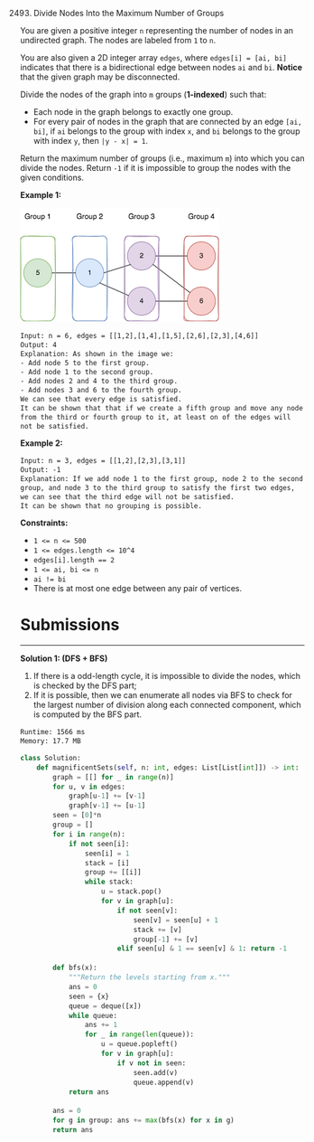 2493. Divide Nodes Into the Maximum Number of Groups

You are given a positive integer `n` representing the number of nodes in an undirected graph. The nodes are labeled from `1` to `n`.

You are also given a 2D integer array `edges`, where `edges[i] = [ai, bi]` indicates that there is a bidirectional edge between nodes `ai` and `bi`. **Notice** that the given graph may be disconnected.

Divide the nodes of the graph into `m` groups (**1-indexed**) such that:

* Each node in the graph belongs to exactly one group.
* For every pair of nodes in the graph that are connected by an edge `[ai, bi]`, if `ai` belongs to the group with index `x`, and `bi` belongs to the group with index `y`, then `|y - x| = 1`.

Return the maximum number of groups (i.e., maximum `m`) into which you can divide the nodes. Return `-1` if it is impossible to group the nodes with the given conditions.

 

**Example 1:**

![2493_example1.png](img/2493_example1.png)
```
Input: n = 6, edges = [[1,2],[1,4],[1,5],[2,6],[2,3],[4,6]]
Output: 4
Explanation: As shown in the image we:
- Add node 5 to the first group.
- Add node 1 to the second group.
- Add nodes 2 and 4 to the third group.
- Add nodes 3 and 6 to the fourth group.
We can see that every edge is satisfied.
It can be shown that that if we create a fifth group and move any node from the third or fourth group to it, at least on of the edges will not be satisfied.
```

**Example 2:**
```
Input: n = 3, edges = [[1,2],[2,3],[3,1]]
Output: -1
Explanation: If we add node 1 to the first group, node 2 to the second group, and node 3 to the third group to satisfy the first two edges, we can see that the third edge will not be satisfied.
It can be shown that no grouping is possible.
```

**Constraints:**

* `1 <= n <= 500`
* `1 <= edges.length <= 10^4`
* `edges[i].length == 2`
* `1 <= ai, bi <= n`
* `ai != bi`
* There is at most one edge between any pair of vertices.

# Submissions
---
**Solution 1: (DFS + BFS)**

1. If there is a odd-length cycle, it is impossible to divide the nodes, which is checked by the DFS part;
1. If it is possible, then we can enumerate all nodes via BFS to check for the largest number of division along each connected component, which is computed by the BFS part.

```
Runtime: 1566 ms
Memory: 17.7 MB
```
```python
class Solution:
    def magnificentSets(self, n: int, edges: List[List[int]]) -> int:
        graph = [[] for _ in range(n)]
        for u, v in edges: 
            graph[u-1] += [v-1]
            graph[v-1] += [u-1]
        seen = [0]*n
        group = []
        for i in range(n): 
            if not seen[i]: 
                seen[i] = 1
                stack = [i]
                group += [[i]]
                while stack: 
                    u = stack.pop()
                    for v in graph[u]: 
                        if not seen[v]: 
                            seen[v] = seen[u] + 1
                            stack += [v]
                            group[-1] += [v]
                        elif seen[u] & 1 == seen[v] & 1: return -1

        def bfs(x): 
            """Return the levels starting from x."""
            ans = 0
            seen = {x}
            queue = deque([x])
            while queue: 
                ans += 1
                for _ in range(len(queue)): 
                    u = queue.popleft()
                    for v in graph[u]: 
                        if v not in seen: 
                            seen.add(v)
                            queue.append(v)
            return ans 
                            
        ans = 0 
        for g in group: ans += max(bfs(x) for x in g)
        return ans 
```
